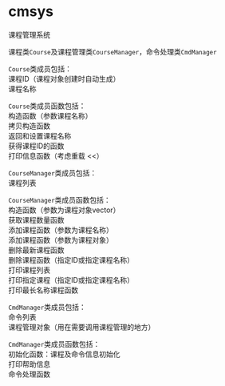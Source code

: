 # cmsys
课程管理系统

课程类`Course`及课程管理类`CourseManager`，命令处理类`CmdManager`

`Course`类成员包括：  
课程ID（课程对象创建时自动生成）  
课程名称  

`Course`类成员函数包括：  
构造函数（参数课程名称）  
拷贝构造函数  
返回和设置课程名称  
获得课程ID的函数  
打印信息函数（考虑重载 <<）  

`CourseManager`类成员包括：  
课程列表  

`CourseManager`类成员函数包括：    
构造函数（参数为课程对象vector）  
获取课程数量函数  
添加课程函数（参数为课程名称）  
添加课程函数（参数为课程对象）  
删除最新课程函数  
删除课程函数（指定ID或指定课程名称）  
打印课程列表  
打印指定课程（指定ID或指定课程名称）  
打印最长名称课程函数  

`CmdManager`类成员包括：  
命令列表  
课程管理对象（用在需要调用课程管理的地方）  

`CmdManager`类成员函数包括：  
初始化函数：课程及命令信息初始化  
打印帮助信息  
命令处理函数  
